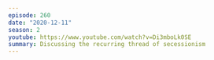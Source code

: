 ```yaml
---
episode: 260
date: "2020-12-11"
season: 2
youtube: https://www.youtube.com/watch?v=Di3mboLk0SE
summary: Discussing the recurring thread of secessionism
---
```

